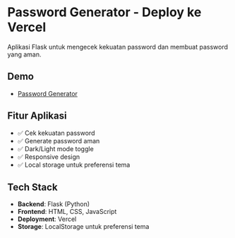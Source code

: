# Password Generator - Deploy ke Vercel

Aplikasi Flask untuk mengecek kekuatan password dan membuat password yang aman.

## Demo

- [Password Generator](https://secpasswordgenerator.vercel.app/)

## Fitur Aplikasi

- ✅ Cek kekuatan password
- ✅ Generate password aman
- ✅ Dark/Light mode toggle
- ✅ Responsive design
- ✅ Local storage untuk preferensi tema

## Tech Stack

- **Backend**: Flask (Python)
- **Frontend**: HTML, CSS, JavaScript
- **Deployment**: Vercel
- **Storage**: LocalStorage untuk preferensi tema

